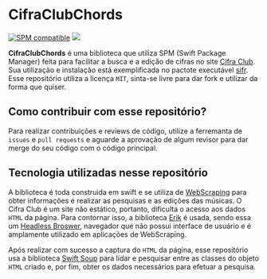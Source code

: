 # CifraClubChords

[![SPM compatible](https://img.shields.io/badge/SPM-compatible-4BC51D.svg?style=flat)](https://github.com/apple/swift-package-manager)
<img src="https://img.shields.io/badge/Swift-FA7343?style=for-the-badge&logo=swift&logoColor=white">

**CifraClubChords** é uma biblioteca que utiliza SPM (Swift Package Manager) feita para facilitar a busca e a edição de cifras no site <a href="https://www.cifraclub.com.br">Cifra Club</a>. Sua utilização e instalação está exemplificada no pactote executável <a href="https://github.com/ThiagoHBA/sifr">sifr</a>. Esse repositório utiliza a licença `MIT`, sinta-se livre para dar fork e utilizar da forma que quiser.

## Como contribuir com esse repositório?
Para realizar contribuições e reviews de código, utilize a ferremanta de `issues` e `pull requests` e aguarde a aprovação de algum revisor para dar merge do seu código com o código principal.

## Tecnologia utilizadas nesse repositório
A biblioteca é toda construida em swift e se utiliza de <a href="https://canaltech.com.br/seguranca/o-que-e-web-scraping/">WebScraping</a> para obter informações e realizar as pesquisas e as edições das músicas. O Cifra Club é um site não estático, portanto, dificulta o acesso aos dados `HTML` da página. Para contornar isso, a biblioteca <a href="https://github.com/phimage/Erik">Erik</a> é usada, sendo essa um <a href=">https://en.wikipedia.org/wiki/Headless_browser">Headless Broswer</a>, navegador que não possui interface de usuário e é amplamente utilizado em aplicações de WebScraping. 

Após realizar com sucesso a captura do `HTML` da página, esse repositório usa a biblioteca <a href="https://github.com/scinfu/SwiftSoup">Swift Soup</a> para lidar e pesquisar entre as classes do objeto `HTML` criado e, por fim, obter os dados necessários para efetuar a pesquisa.
